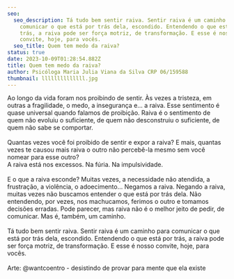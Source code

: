 ```yaml
---
seo:
  seo_description: Tá tudo bem sentir raiva. Sentir raiva é um caminho para
    comunicar o que está por trás dela, escondido. Entendendo o que está por
    trás, a raiva pode ser força motriz, de transformação. E esse é nosso
    convite, hoje, para vocês.
  seo_title: Quem tem medo da raiva?
status: true
date: 2023-10-09T01:28:54.882Z
title: Quem tem medo da raiva?
author: Psicóloga Maria Julia Viana da Silva CRP 06/159588
thumbnail: llllllllllllll.jpg
---
```

<!--StartFragment-->

Ao longo da vida foram nos proibindo de sentir. Às vezes a tristeza, em outras a fragilidade, o medo, a insegurança e… a raiva. Esse sentimento é quase universal quando falamos de proibição. Raiva é o sentimento de quem não evoluiu o suficiente, de quem não desconstruiu o suficiente, de quem não sabe se comportar.\
\
Quantas vezes você foi proibido de sentir e expor a raiva? E mais, quantas vezes te causou mais raiva o outro não percebê-la mesmo sem você nomear para esse outro?\
A raiva está nos excessos. Na fúria. Na impulsividade.\
\
E o que a raiva esconde? Muitas vezes, a necessidade não atendida, a frustração, a violência, o adoecimento… Negamos a raiva. Negando a raiva, muitas vezes não buscamos entender o que está por trás dela. Não entendendo, por vezes, nos machucamos, ferimos o outro e tomamos decisões erradas. Pode parecer, mas raiva não é o melhor jeito de pedir, de comunicar. Mas é, também, um caminho.\
\
Tá tudo bem sentir raiva. Sentir raiva é um caminho para comunicar o que está por trás dela, escondido. Entendendo o que está por trás, a raiva pode ser força motriz, de transformação. E esse é nosso convite, hoje, para vocês.\
\
Arte: @wantcoentro - desistindo de provar para mente que ela existe

<!--EndFragment-->